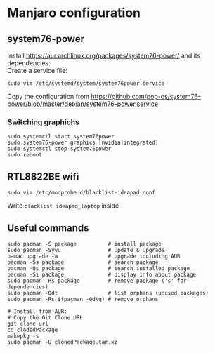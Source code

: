 # Manjaro configuration

## system76-power

Install https://aur.archlinux.org/packages/system76-power/ and its dependencies.\
Create a service file:
```
sudo vim /etc/systemd/system/system76power.service
```
Copy the configuration from https://github.com/pop-os/system76-power/blob/master/debian/system76-power.service

### Switching graphichs

```
sudo systemctl start system76power
sudo system76-power graphics [nvidia|integrated]
sudo systemctl stop system76power
sudo reboot
```

## RTL8822BE wifi

```
sudo vim /etc/modprobe.d/blacklist-ideapad.conf
```
Write `blacklist ideapad_laptop` inside

## Useful commands

```
sudo pacman -S package	        # install package
sudo pacman -Syyu		        # update & upgrade
pamac upgrade -a		        # upgrade including AUR
pacman -Ss package		        # search package
pacman -Qs package		        # search installed package
pacman -Si package		        # display info about package
sudo pacman -Rs package	        # remove package ('s' for dependencies)
sudo pacman -Qdt		        # list orphans (unused packages)
sudo pacman -Rs $(pacman -Qdtq)	# remove orphans

# Install from AUR:
# Copy the Git Clone URL
git clone url
cd clodedPackage
makepkg -s
sudo pacman -U clonedPackage.tar.xz

```